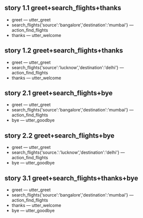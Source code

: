## story 1.1 greet+search_flights+thanks 

* greet
    — utter_greet
* search_flights{'source':'bangalore','destination':'mumbai'} 
  — action_find_flights
* thanks
   — utter_welcome
   
## story 1.2 greet+search_flights+thanks 
* greet 
  — utter_greet
* search_flights{'source':'lucknow','destination':'delhi'}
  — action_find_flights
* thanks
  — utter_welcome
  
## story 2.1 greet+search_flights+bye
* greet
  — utter_greet
* search_flights{'source':'bangalore','destination':'mumbai'}
   — action_find_flights
* bye
   — utter_goodbye
   
## story 2.2 greet+search_flights+bye
* greet
  — utter_greet
* search_flights{'source.\':'lucknow','destination':'delhi'}
  — action_find_flights 
* bye
   — utter_goodbye

## story 3.1 greet+search_flights+thanks+bye 
* greet
  — utter_greet 
* search_flights{'source':'bangalore','destination':'mumbai'}
  — action_find_flights
* thanks
   — utter_welcome
* bye
  — utter_goodbye 
